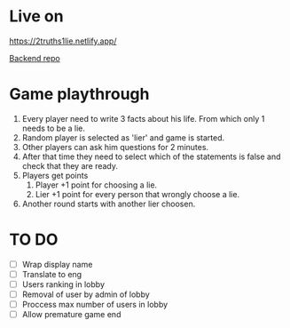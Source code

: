 # Live on 

https://2truths1lie.netlify.app/

[Backend repo](https://github.com/pmakowski23/2truths1lieBackend)

# Game playthrough
1. Every player need to write 3 facts about his life. From which only 1 needs to be a lie.
2. Random player is selected as 'lier' and game is started.
3. Other players can ask him questions for 2 minutes.
4. After that time they need to select which of the statements is false and check that they are ready.
5. Players get points
    1. Player +1 point for choosing a lie.
    2. Lier +1 point for every person that wrongly choose a lie.
6. Another round starts with another lier choosen.

# TO DO
- [ ] Wrap display name
- [ ] Translate to eng
- [ ] Users ranking in lobby
- [ ] Removal of user by admin of lobby
- [ ] Proccess max number of users in lobby
- [ ] Allow premature game end
